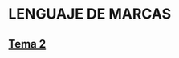 # LENGUAJE DE MARCAS

## [Tema 2][Tema 2]

[Tema 2]: https://github.com/mariogsanz/LM/tree/master/T2